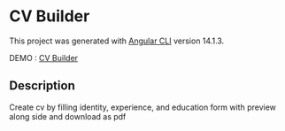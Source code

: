 # CV Builder

This project was generated with [Angular CLI](https://github.com/angular/angular-cli) version 14.1.3.

DEMO : [CV Builder](https://laska-adief.github.io/cv-builder/)

## Description 
Create cv by filling identity, experience, and education form with preview along side and download as pdf
